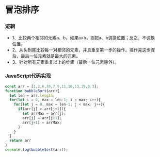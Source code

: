 # 冒泡排序  

### 逻辑  

* 1、比较两个相邻的元素a、b，如果a>b，则把a、b调换位置；反之，不调换位置。  
* 2、从头到尾比较每一对相邻的元素，并且重复第一步的操作。操作完这步骤后，最后一位元素就是最大的元素。  
* 3、针对所有元素重复以上的步骤（最后一位元素除外）。  

### JavaScript代码实现  

```javascript
const arr = [1,2,6,34,7,9,11,16,13,19,0,3];
function bubbleSort(arr){
  let len = arr.length;
  for(let i = 0, max = len-1; i < max; i++){
    for(let j = 0, max = len-1; j < max; j++){
      if(arr[j] > arr[j+1]){
        let arrMax = arr[j];
        arr[j] = arr[j+1];
        arr[j+1] = arrMax;
      }
    }
  }
  return arr
}
console.log(bubbleSort(arr));
```
